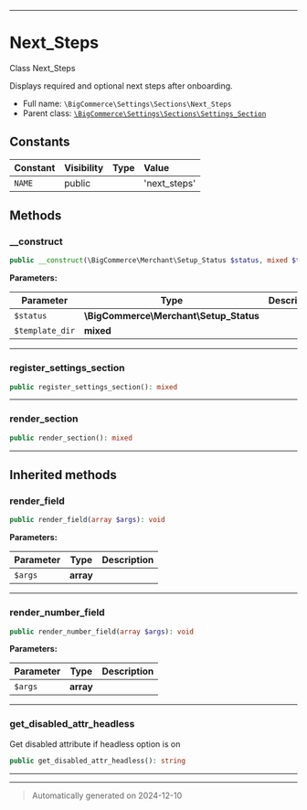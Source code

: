 ***

# Next_Steps

Class Next_Steps

Displays required and optional next steps after onboarding.

* Full name: `\BigCommerce\Settings\Sections\Next_Steps`
* Parent class: [`\BigCommerce\Settings\Sections\Settings_Section`](./Settings_Section.md)


## Constants

| Constant | Visibility | Type | Value |
|:---------|:-----------|:-----|:------|
|`NAME`|public| |&#039;next_steps&#039;|


## Methods


### __construct



```php
public __construct(\BigCommerce\Merchant\Setup_Status $status, mixed $template_dir): mixed
```








**Parameters:**

| Parameter | Type | Description |
|-----------|------|-------------|
| `$status` | **\BigCommerce\Merchant\Setup_Status** |  |
| `$template_dir` | **mixed** |  |





***

### register_settings_section



```php
public register_settings_section(): mixed
```












***

### render_section



```php
public render_section(): mixed
```












***


## Inherited methods


### render_field



```php
public render_field(array $args): void
```








**Parameters:**

| Parameter | Type | Description |
|-----------|------|-------------|
| `$args` | **array** |  |





***

### render_number_field



```php
public render_number_field(array $args): void
```








**Parameters:**

| Parameter | Type | Description |
|-----------|------|-------------|
| `$args` | **array** |  |





***

### get_disabled_attr_headless

Get disabled attribute if headless option is on

```php
public get_disabled_attr_headless(): string
```












***


***
> Automatically generated on 2024-12-10
